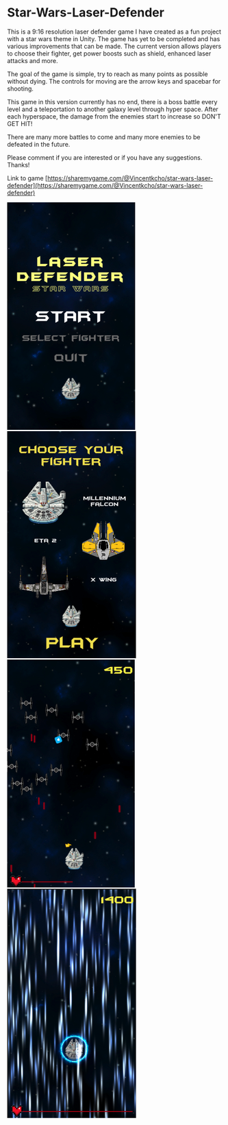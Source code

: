 # Star-Wars-Laser-Defender

This is a 9:16 resolution laser defender game I have created as a fun project with a star wars theme in Unity. The game has yet to be completed and has various improvements that can be made. The current version allows players to choose their fighter, get power boosts such as shield, enhanced laser attacks and more. 

The goal of the game is simple, try to reach as many points as possible without dying. The controls for moving are the arrow keys and spacebar for shooting.

This game in this version currently has no end, there is a boss battle every level and a teleportation to another galaxy level through hyper space. After each hyperspace, the damage from the enemies start to increase so DON'T GET HIT!

There are many more battles to come and many more enemies to be defeated in the future.

Please comment if you are interested or if you have any suggestions. Thanks!

Link to game [https://sharemygame.com/@Vincentkcho/star-wars-laser-defender](https://sharemygame.com/@Vincentkcho/star-wars-laser-defender)


![](Images/Starting%20Screen.png)    ![](Images/Player%20Selection.png)    ![](Images/Game%20Play.png)    ![](Images/Hyper%20Space.png)
